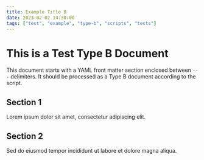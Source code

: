```yaml
---
title: Example Title B
date: 2023-02-02 14:30:00
tags: ["test", "example", "type-b", "scripts", "tests"]
---
```

# This is a Test Type B Document

This document starts with a YAML front matter section enclosed between `---` delimiters.
It should be processed as a Type B document according to the script.

## Section 1

Lorem ipsum dolor sit amet, consectetur adipiscing elit.

## Section 2

Sed do eiusmod tempor incididunt ut labore et dolore magna aliqua.